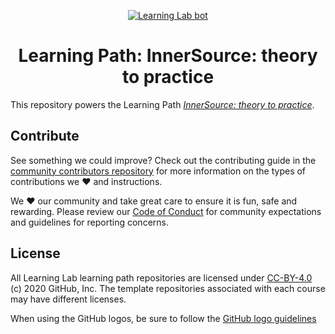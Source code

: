 <p align="center"><a href="https://lab.github.com/"><img alt="Learning Lab bot" src="https://user-images.githubusercontent.com/16547949/62085817-83232580-b22a-11e9-8693-7c54205b04e5.png"></a></p>

<h1 align="center">Learning Path: InnerSource: theory to practice</h1>

This repository powers the Learning Path [_InnerSource: theory to practice_](https://lab.github.com/githubtraining/innersource:-theory-to-practice). 

## Contribute

See something we could improve? Check out the contributing guide in the [community contributors repository](https://github.com/githubtraining/community-contributors/blob/master/CONTRIBUTING.md) for more information on the types of contributions we :heart: and instructions.

We :heart: our community and take great care to ensure it is fun, safe and rewarding. Please review our [Code of Conduct](https://github.com/githubtraining/community-contributors/blob/master/CODE_OF_CONDUCT.md) for community expectations and guidelines for reporting concerns.

## License

All Learning Lab learning path repositories are licensed under [CC-BY-4.0](../LICENSE) (c) 2020 GitHub, Inc. The template repositories associated with each course may have different licenses.

When using the GitHub logos, be sure to follow the [GitHub logo guidelines](https://github.com/logos)
